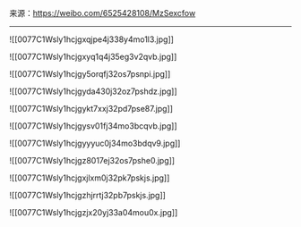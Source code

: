 来源：https://weibo.com/6525428108/MzSexcfow

----
![[0077C1Wsly1hcjgxqjpe4j338y4mo1l3.jpg]]

![[0077C1Wsly1hcjgxyq1q4j35eg3v2qvb.jpg]]

![[0077C1Wsly1hcjgy5orqfj32os7psnpi.jpg]]

![[0077C1Wsly1hcjgyda430j32oz7pshdz.jpg]]

![[0077C1Wsly1hcjgykt7xxj32pd7pse87.jpg]]

![[0077C1Wsly1hcjgysv01fj34mo3bcqvb.jpg]]

![[0077C1Wsly1hcjgyyyuc0j34mo3bdqv9.jpg]]

![[0077C1Wsly1hcjgz8017ej32os7pshe0.jpg]]

![[0077C1Wsly1hcjgxjlxm0j32pk7pskjs.jpg]]

![[0077C1Wsly1hcjgzhjrrtj32pb7pskjs.jpg]]

![[0077C1Wsly1hcjgzjx20yj33a04mou0x.jpg]]